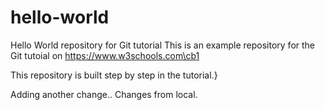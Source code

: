 # hello-world
Hello World repository for Git tutorial
This is an example repository for the Git tutoial on https://www.w3schools.com\cb1 

This repository is built step by step in the tutorial.}

Adding another change..
Changes from local.